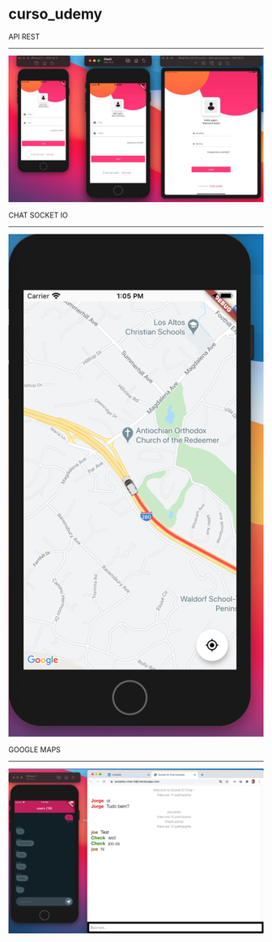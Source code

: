 # curso_udemy

API REST
_____
[![N|Solid](https://github.com/paulosoujava/curso_udemy/blob/main/images/Screen%20Shot%202021-01-29%20at%2013.14.33.png)](https://www.linkedin.com/in/paulo-oliveira-nodejs/?miniProfileUrn=urn%3Ali%3Afs_miniProfile%3AACoAAC8GnmkBA9I35YVbJhaGDsJLoS2OJow4aTQ)



CHAT SOCKET IO
_____
[![N|Solid](https://github.com/paulosoujava/curso_udemy/blob/main/images/Screen%20Shot%202021-01-29%20at%2013.05.43.png)](https://www.linkedin.com/in/paulo-oliveira-nodejs/?miniProfileUrn=urn%3Ali%3Afs_miniProfile%3AACoAAC8GnmkBA9I35YVbJhaGDsJLoS2OJow4aTQ)



GOOGLE MAPS
_____
[![N|Solid](https://github.com/paulosoujava/curso_udemy/blob/main/images/Screen%20Shot%202021-01-29%20at%2013.15.49.png)](https://www.linkedin.com/in/paulo-oliveira-nodejs/?miniProfileUrn=urn%3Ali%3Afs_miniProfile%3AACoAAC8GnmkBA9I35YVbJhaGDsJLoS2OJow4aTQ)
